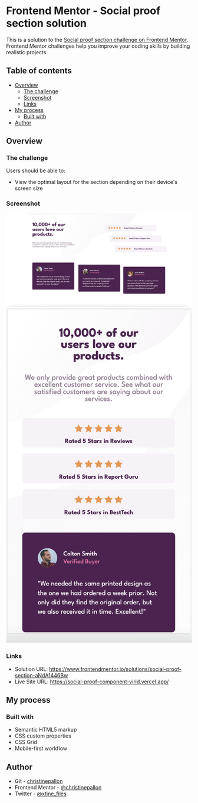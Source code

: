 # Frontend Mentor - Social proof section solution

This is a solution to the [Social proof section challenge on Frontend Mentor](https://www.frontendmentor.io/challenges/social-proof-section-6e0qTv_bA). Frontend Mentor challenges help you improve your coding skills by building realistic projects. 

## Table of contents

- [Overview](#overview)
  - [The challenge](#the-challenge)
  - [Screenshot](#screenshot)
  - [Links](#links)
- [My process](#my-process)
  - [Built with](#built-with)
- [Author](#author)

## Overview

### The challenge

Users should be able to:

- View the optimal layout for the section depending on their device's screen size

### Screenshot

<p align="center">
  <img src="/resources/socialproofssdesktop.png" alt="project screenshot desktop" title="Desktop Screenshot">
  <img src="/resources/socialproofssmobile.png" alt="project screenshot mobile" title="Mobile Screenshot">
</p>


### Links

- Solution URL: https://www.frontendmentor.io/solutions/social-proof-section-aNdA1446Bw
- Live Site URL: https://social-proof-component-virid.vercel.app/

## My process

### Built with

- Semantic HTML5 markup
- CSS custom properties
- CSS Grid
- Mobile-first workflow

## Author

- Git - [christinepallon](https://github.com/christinepallon)
- Frontend Mentor - [@christinepallon](https://www.frontendmentor.io/profile/christinepallon)
- Twitter - [@xtine_files](https://www.twitter.com/xtine_files)
